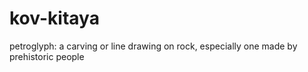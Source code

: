 # kov-kitaya
petroglyph: a carving or line drawing on rock, especially one made by prehistoric people
